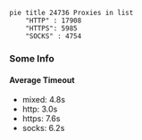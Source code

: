 
```mermaid
pie title 24736 Proxies in list
    "HTTP" : 17908
    "HTTPS": 5985
    "SOCKS" : 4754
```

### Some Info
#### Average Timeout

- mixed: 4.8s
- http: 3.0s
- https: 7.6s
- socks: 6.2s